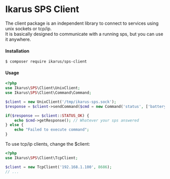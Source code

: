 # Ikarus SPS Client
The client package is an independent library to connect to services using unix sockets or tcp/ip.  
It is basically designed to communicate with a running sps, but you can use it anywhere.

#### Installation
```bin
$ composer require ikarus/sps-client
```

#### Usage
```php
<?php
use Ikarus\SPS\Client\UnixClient;
use Ikarus\SPS\Client\Command\Command;

$client = new UnixClient('/tmp/ikarus-sps.sock');
$response = $client->sendCommand($cmd = new Command('status', ['battery', 'power', 'problems']));

if($response == $client::STATUS_OK) {
    echo $cmd->getResponse(); // Whatever your sps answered
} else {
    echo "Failed to execute command";
}
```
To use tcp/ip clients, change the $client:
````php
<?php
use Ikarus\SPS\Client\TcpClient;

$client = new TcpClient('192.168.1.100', 8686);
// ...
````